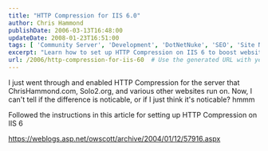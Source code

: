 ```yaml
---
title: "HTTP Compression for IIS 6.0"
author: Chris Hammond
publishDate: 2006-03-13T16:48:00
updateDate: 2008-01-23T16:51:00
tags: [ 'Community Server', 'Development', 'DotNetNuke', 'SEO', 'Site News', 'Technology' ]
excerpt: "Learn how to set up HTTP Compression on IIS 6 to boost website performance. Find out if the difference is truly noticeable after enabling compression!"
url: /2006/http-compression-for-iis-60  # Use the generated URL with year
---
```

<P>I just went through and enabled HTTP Compression for the server that ChrisHammond.com, Solo2.org, and various other websites run on. Now, I can't tell if the difference is noticable, or if I just think it's noticable? hmmm</P> <P>Followed the instructions in this article for setting up HTTP Compression on IIS 6</P> <P><A href="https://weblogs.asp.net/owscott/archive/2004/01/12/57916.aspx">https://weblogs.asp.net/owscott/archive/2004/01/12/57916.aspx</A></P>

